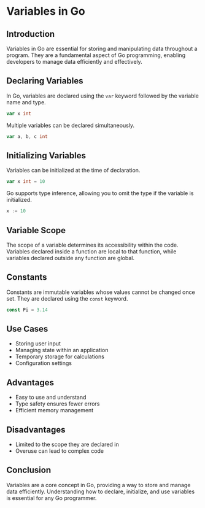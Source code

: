 # Variables in Go

## Introduction
Variables in Go are essential for storing and manipulating data throughout a program. They are a fundamental aspect of Go programming, enabling developers to manage data efficiently and effectively.

## Declaring Variables
In Go, variables are declared using the `var` keyword followed by the variable name and type.

```go
var x int
```

Multiple variables can be declared simultaneously.

```go
var a, b, c int
```

## Initializing Variables
Variables can be initialized at the time of declaration.

```go
var x int = 10
```

Go supports type inference, allowing you to omit the type if the variable is initialized.

```go
x := 10
```

## Variable Scope
The scope of a variable determines its accessibility within the code. Variables declared inside a function are local to that function, while variables declared outside any function are global.

## Constants
Constants are immutable variables whose values cannot be changed once set. They are declared using the `const` keyword.

```go
const Pi = 3.14
```

## Use Cases
- Storing user input
- Managing state within an application
- Temporary storage for calculations
- Configuration settings

## Advantages
- Easy to use and understand
- Type safety ensures fewer errors
- Efficient memory management

## Disadvantages
- Limited to the scope they are declared in
- Overuse can lead to complex code

## Conclusion
Variables are a core concept in Go, providing a way to store and manage data efficiently. Understanding how to declare, initialize, and use variables is essential for any Go programmer.

